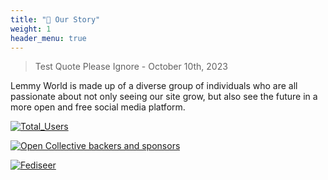 ```yaml
---
title: "📖 Our Story"
weight: 1
header_menu: true
---
```


> Test Quote Please Ignore  - October 10th, 2023

Lemmy World is made up of a diverse group of individuals who are all passionate about not only seeing our site grow, but also see the future in a more open and free social media platform.

[![Total_Users](https://img.shields.io/badge/dynamic/json?url=https%3A%2F%2Flemmy.world%2Fnodeinfo%2F2.0.json&query=%24.usage.users.total&style=for-the-badge&logo=lemmy&label=Total%20Users)](https://fedidb.org/network/instance/lemmy.world)

[![Open Collective backers and sponsors](https://img.shields.io/opencollective/all/mastodonworld?style=for-the-badge&logo=opencollective&color=7FADF2)](https://opencollective.com/mastodonworld)

[![Fediseer](https://fediseer.com/api/v1/badges/endorsements/lemmy.world.svg)](https://gui.fediseer.com/instances/detail/lemmy.world)
